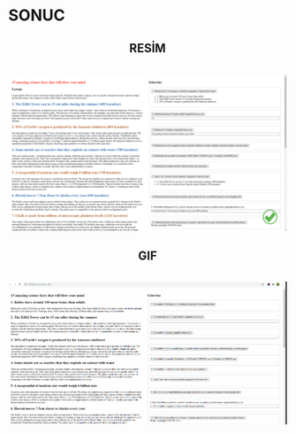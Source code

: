 # SONUC

<span style="text-align:center; align-items:center;">
<p >

## RESİM

<br>
<img src="result.png"/>

<br>
</p>
<p>

## GIF

<br>

<img src="results.gif"/>

</p>
</span>